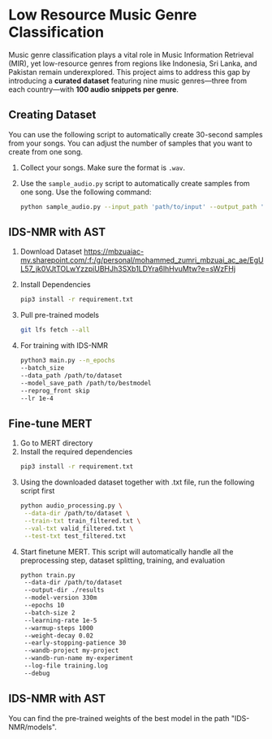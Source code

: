 # Low Resource Music Genre Classification
Music genre classification plays a vital role in Music Information Retrieval (MIR), yet low-resource genres from regions like Indonesia, Sri Lanka, and Pakistan remain underexplored. This project aims to address this gap by introducing a **curated dataset** featuring nine music genres—three from each country—with **100 audio snippets per genre**. 
## Creating Dataset

You can use the following script to automatically create 30-second samples from your songs. You can adjust the number of samples that you want to create from one song.

1. Collect your songs. Make sure the format is `.wav`.
2. Use the `sample_audio.py` script to automatically create samples from one song. Use the following command:

   ```bash
   python sample_audio.py --input_path 'path/to/input' --output_path 'path/to/output' --num_samples 5 --sample_rate 16000


## IDS-NMR with AST
1. Download Dataset https://mbzuaiac-my.sharepoint.com/:f:/g/personal/mohammed_zumri_mbzuai_ac_ae/EgUL57_jk0VJtTOLwYzzpiUBHJh3SXb1LDYra6lhHvuMtw?e=sWzFHj

2. Install Dependencies
   ```bash
   pip3 install -r requirement.txt

3. Pull pre-trained models
   ```bash
   git lfs fetch --all

4. For training with IDS-NMR
   ```bash
   python3 main.py --n_epochs 
   --batch_size
   --data_path /path/to/dataset 
   --model_save_path /path/to/bestmodel
   --reprog_front skip 
   --lr 1e-4

## Fine-tune MERT
1. Go to MERT directory
2. Install the required dependencies
   ```bash
   pip3 install -r requirement.txt
3. Using the downloaded dataset together with .txt file, run the following script first
   ```bash
   python audio_processing.py \
    --data-dir /path/to/dataset \
    --train-txt train_filtered.txt \
    --val-txt valid_filtered.txt \
    --test-txt test_filtered.txt
5. Start finetune MERT. This script will automatically handle all the preprocessing step, dataset splitting, training, and evaluation
   ```bash
   python train.py 
    --data-dir /path/to/dataset 
    --output-dir ./results 
    --model-version 330m 
    --epochs 10 
    --batch-size 2 
    --learning-rate 1e-5 
    --warmup-steps 1000 
    --weight-decay 0.02 
    --early-stopping-patience 30 
    --wandb-project my-project 
    --wandb-run-name my-experiment 
    --log-file training.log 
    --debug
   
## IDS-NMR with AST
You can find the pre-trained weights of the best model in the path "IDS-NMR/models".
